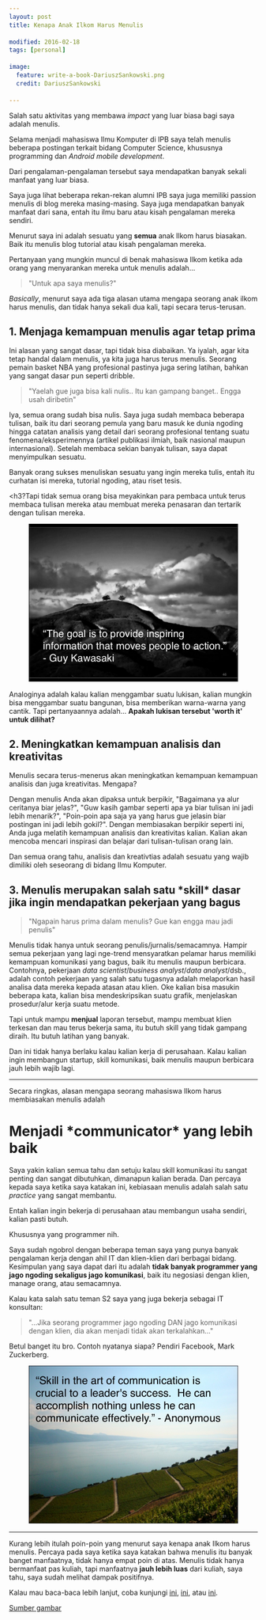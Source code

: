 ```yaml
---
layout: post
title: Kenapa Anak Ilkom Harus Menulis

modified: 2016-02-18
tags: [personal]

image:
  feature: write-a-book-DariuszSankowski.png
  credit: DariuszSankowski

---
```


Salah satu aktivitas yang membawa *impact* yang luar biasa bagi saya adalah menulis.

Selama menjadi mahasiswa Ilmu Komputer di IPB saya telah menulis beberapa postingan terkait bidang Computer Science, khususnya programming dan *Android mobile development*.

Dari pengalaman-pengalaman tersebut saya mendapatkan banyak sekali manfaat yang luar biasa.

Saya juga lihat beberapa rekan-rekan alumni IPB saya juga memiliki passion menulis di blog mereka masing-masing. Saya juga mendapatkan banyak manfaat dari sana, entah itu ilmu baru atau kisah pengalaman mereka sendiri.

Menurut saya ini adalah sesuatu yang **semua** anak Ilkom harus biasakan. Baik itu menulis blog tutorial atau kisah pengalaman mereka.

Pertanyaan yang mungkin muncul di benak mahasiswa Ilkom ketika ada orang yang menyarankan mereka untuk menulis adalah...

>"Untuk apa saya menulis?"

*Basically*, menurut saya ada tiga alasan utama mengapa seorang anak ilkom harus menulis, dan tidak hanya sekali dua kali, tapi secara terus-terusan.


<!--excerpt-->


<h2>1. Menjaga kemampuan menulis agar tetap prima</h2>

Ini alasan yang sangat dasar, tapi tidak bisa diabaikan. Ya iyalah, agar kita tetap handal dalam menulis, ya kita juga harus terus menulis. Seorang pemain basket NBA yang profesional pastinya juga sering latihan, bahkan yang sangat dasar pun seperti dribble.

>"Yaelah gue juga bisa kali nulis.. Itu kan gampang banget.. Engga usah diribetin"

Iya, semua orang sudah bisa nulis. Saya juga sudah membaca beberapa tulisan, baik itu dari seorang pemula yang baru masuk ke dunia ngoding hingga catatan analisis yang detail dari seorang profesional tentang suatu fenomena/eksperimennya (artikel publikasi ilmiah, baik nasional maupun internasional). Setelah membaca sekian banyak tulisan, saya dapat menyimpulkan sesuatu.

Banyak orang sukses menuliskan sesuatu yang ingin mereka tulis, entah itu curhatan isi mereka, tutorial ngoding, atau riset tesis.

<h3?Tapi tidak semua orang bisa meyakinkan para pembaca untuk terus membaca tulisan mereka atau membuat mereka penasaran dan tertarik dengan tulisan mereka.</h3>

<figure>
	<img src="/images/posts/101-inspiring-quotes-about-communication-46-638.jpg" alt="">
</figure>

Analoginya adalah kalau kalian menggambar suatu lukisan, kalian mungkin bisa menggambar suatu bangunan, bisa memberikan warna-warna yang cantik. Tapi pertanyaannya adalah... **Apakah lukisan tersebut 'worth it' untuk dilihat?**

<h2>2. Meningkatkan kemampuan analisis dan kreativitas</h2>

Menulis secara terus-menerus akan meningkatkan kemampuan kemampuan analisis dan juga kreativitas. Mengapa?

Dengan menulis Anda akan dipaksa untuk berpikir, "Bagaimana ya alur ceritanya biar jelas?", "Guw kasih gambar seperti apa ya biar tulisan ini jadi lebih menarik?", "Poin-poin apa saja ya yang harus gue jelasin biar postingan ini jadi lebih gokil?". Dengan membiasakan berpikir seperti ini, Anda juga melatih kemampuan analisis dan kreativitas kalian. Kalian akan mencoba mencari inspirasi dan belajar dari tulisan-tulisan orang lain.

Dan semua orang tahu, analisis dan kreativtias adalah sesuatu yang wajib dimiliki oleh seseorang di bidang Ilmu Komputer.

<h2>3. Menulis merupakan salah satu *skill* dasar jika ingin mendapatkan pekerjaan yang bagus</h2>

>"Ngapain harus prima dalam menulis? Gue kan engga mau jadi penulis"

Menulis tidak hanya untuk seorang penulis/jurnalis/semacamnya. Hampir semua pekerjaan yang lagi nge-trend mensyaratkan pelamar harus memiliki kemampuan komunikasi yang bagus, baik itu menulis maupun berbicara. Contohnya, pekerjaan *data scientist*/*business analyst*/*data analyst*/dsb., adalah contoh pekerjaan yang salah satu tugasnya adalah melaporkan hasil analisa data mereka kepada atasan atau klien. Oke kalian bisa masukin beberapa kata, kalian bisa mendeskripsikan suatu grafik, menjelaskan prosedur/alur kerja suatu metode.

Tapi untuk mampu **menjual** laporan tersebut, mampu membuat klien terkesan dan mau terus bekerja sama, itu butuh skill yang tidak gampang diraih. Itu butuh latihan yang banyak.

Dan ini tidak hanya berlaku kalau kalian kerja di perusahaan. Kalau kalian ingin membangun startup, skill komunikasi, baik menulis maupun berbicara jauh lebih wajib lagi.


***


Secara ringkas, alasan mengapa seorang mahasiswa Ilkom harus membiasakan menulis adalah

<h1>Menjadi *communicator* yang lebih baik</h1>

Saya yakin kalian semua tahu dan setuju kalau skill komunikasi itu sangat penting dan sangat dibutuhkan, dimanapun kalian berada. Dan percaya kepada saya ketika saya katakan ini, kebiasaan menulis adalah salah satu *practice* yang sangat membantu.

Entah kalian ingin bekerja di perusahaan atau membangun usaha sendiri, kalian pasti butuh.

Khususnya yang programmer nih.

Saya sudah ngobrol dengan beberapa teman saya yang punya banyak pengalaman kerja dengan ahil IT dan klien-klien dari berbagai bidang. Kesimpulan yang saya dapat dari itu adalah **tidak banyak programmer yang jago ngoding sekaligus jago komunikasi**, baik itu negosiasi dengan klien, manage orang, atau semacamnya.

Kalau kata salah satu teman S2 saya yang juga bekerja sebagai IT konsultan:

>"...Jika seorang programmer jago ngoding DAN jago komunikasi dengan klien, dia akan menjadi tidak akan terkalahkan..."

Betul banget itu bro. Contoh nyatanya siapa? Pendiri Facebook, Mark Zuckerberg.

<figure>
	<img src="/images/posts/101-inspiring-quotes-about-communication-21-638.jpg" alt="">
</figure>


***


Kurang lebih itulah poin-poin yang menurut saya kenapa anak Ilkom harus menulis. Percaya pada saya ketika saya katakan bahwa menulis itu banyak banget manfaatnya, tidak hanya empat poin di atas. Menulis tidak hanya bermanfaat pas kuliah, tapi manfaatnya **jauh lebih luas** dari kuliah, saya tahu, saya sudah melihat dampak positifnya.

Kalau mau baca-baca lebih lanjut, coba kunjungi [ini](http://www.lifehack.org/articles/featured/10-reasons-you-should-write-something-each-day.html), [ini](http://www.forbes.com/sites/susannahbreslin/2013/03/30/why-you-should-be-a-writer-2/#36304a8b21cc), atau [ini](http://thewritepractice.com/why-we-write/).

[Sumber gambar](http://www.slideshare.net/JeremyBalius/101-inspiring-quotes-about-communication)
